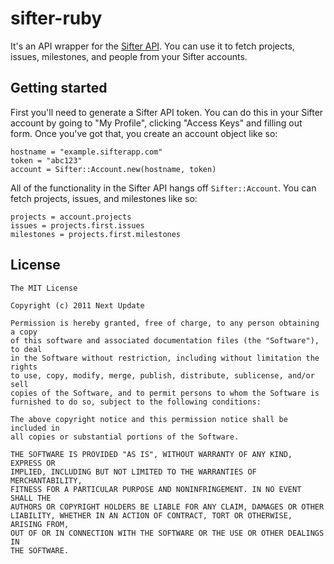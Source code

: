 # sifter-ruby

It's an API wrapper for the [Sifter API](http://sifterapp.com/developer). You
can use it to fetch projects, issues, milestones, and people from your Sifter
accounts.

## Getting started

First you'll need to generate a Sifter API token. You can do this in your
Sifter account by going to "My Profile", clicking "Access Keys" and filling out
form. Once you've got that, you create an account object like so:

    hostname = "example.sifterapp.com"
    token = "abc123"
    account = Sifter::Account.new(hostname, token)

All of the functionality in the Sifter API hangs off `Sifter::Account`. You can
fetch projects, issues, and milestones like so:

    projects = account.projects 
    issues = projects.first.issues
    milestones = projects.first.milestones

## License

    The MIT License

    Copyright (c) 2011 Next Update

    Permission is hereby granted, free of charge, to any person obtaining a copy
    of this software and associated documentation files (the "Software"), to deal
    in the Software without restriction, including without limitation the rights
    to use, copy, modify, merge, publish, distribute, sublicense, and/or sell
    copies of the Software, and to permit persons to whom the Software is
    furnished to do so, subject to the following conditions:

    The above copyright notice and this permission notice shall be included in
    all copies or substantial portions of the Software.

    THE SOFTWARE IS PROVIDED "AS IS", WITHOUT WARRANTY OF ANY KIND, EXPRESS OR
    IMPLIED, INCLUDING BUT NOT LIMITED TO THE WARRANTIES OF MERCHANTABILITY,
    FITNESS FOR A PARTICULAR PURPOSE AND NONINFRINGEMENT. IN NO EVENT SHALL THE
    AUTHORS OR COPYRIGHT HOLDERS BE LIABLE FOR ANY CLAIM, DAMAGES OR OTHER
    LIABILITY, WHETHER IN AN ACTION OF CONTRACT, TORT OR OTHERWISE, ARISING FROM,
    OUT OF OR IN CONNECTION WITH THE SOFTWARE OR THE USE OR OTHER DEALINGS IN
    THE SOFTWARE.


